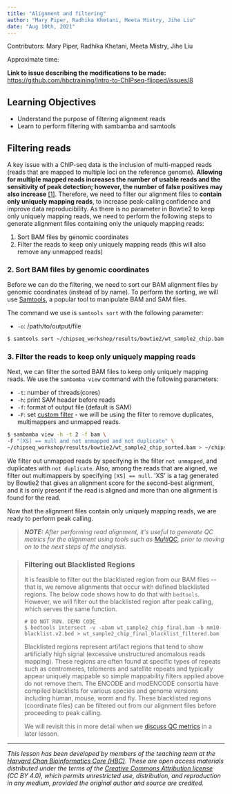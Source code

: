 ```yaml
---
title: "Alignment and filtering"
author: "Mary Piper, Radhika Khetani, Meeta Mistry, Jihe Liu"
date: "Aug 10th, 2021"
---
```


Contributors: Mary Piper, Radhika Khetani, Meeta Mistry, Jihe Liu

Approximate time:

**Link to issue describing the modifications to be made:** https://github.com/hbctraining/Intro-to-ChIPseq-flipped/issues/8

## Learning Objectives

* Understand the purpose of filtering alignment reads
* Learn to perform filtering with sambamba and samtools

## Filtering reads

A key issue with a ChIP-seq data is the inclusion of multi-mapped reads (reads that are mapped to multiple loci on the reference genome). **Allowing for multiple mapped reads increases the number of usable reads and the sensitivity of peak detection; however, the number of false positives may also increase** [[1]](https://www.ncbi.nlm.nih.gov/pubmed/21779159/). Therefore, we need to filter our alignment files to **contain only uniquely mapping reads**, to increase peak-calling confidence and improve data reproducibility. As there is no parameter in Bowtie2 to keep only uniquely mapping reads, we need to perform the following steps to generate alignment files containing only the uniquely mapping reads:

1. Sort BAM files by genomic coordinates
2. Filter the reads to keep only uniquely mapping reads (this will also remove any unmapped reads)

### 2. Sort BAM files by genomic coordinates

Before we can do the filtering, we need to sort our BAM alignment files by genomic coordinates (instead of by name). To perform the sorting, we will use [Samtools](http://www.htslib.org/), a popular tool to manipulate BAM and SAM files.

The command we use is `samtools sort` with the following parameter:

* `-o`: /path/to/output/file

```bash
$ samtools sort ~/chipseq_workshop/results/bowtie2/wt_sample2_chip.bam -o ~/chipseq_workshop/results/bowtie2/wt_sample2_chip_sorted.bam \
```

### 3. Filter the reads to keep only uniquely mapping reads

Next, we can filter the sorted BAM files to keep only uniquely mapping reads. We use the `sambamba view` command with the following parameters:

* `-t`: number of threads(cores)
* `-h`: print SAM header before reads
* `-f`: format of output file (default is SAM)
* `-F`: set [custom filter](https://github.com/lomereiter/sambamba/wiki/%5Bsambamba-view%5D-Filter-expression-syntax) - we will be using the filter to remove duplicates, multimappers and unmapped reads.

```bash
$ sambamba view -h -t 2 -f bam \
-F "[XS] == null and not unmapped and not duplicate" \
~/chipseq_workshop/results/bowtie2/wt_sample2_chip_sorted.bam > ~/chipseq_workshop/results/bowtie2/wt_sample2_chip_final.bam
```

We filter out unmapped reads by specifying in the filter `not unmapped`, and duplicates with `not duplicate`. Also, among the reads that are aligned, we filter out multimappers by specifying `[XS] == null`. 'XS' is a tag generated by Bowtie2 that gives an alignment score for the second-best alignment, and it is only present if the read is aligned and more than one alignment is found for the read.

Now that the alignment files contain only uniquely mapping reads, we are ready to perform peak calling.

> _**NOTE:** After performing read alignment, it's useful to generate QC metrics for the alignment using tools such as [MultiQC](http://multiqc.info), prior to moving on to the next steps of the analysis._

> ### Filtering out Blacklisted Regions
> It is feasible to filter out the blacklisted region from our BAM files --  that is, we remove alignments that occur with defined blacklisted regions. The below code shows how to do that with `bedtools`. However, we will filter out the blacklisted region after peak calling, which serves the same function.
> ``` 
> # DO NOT RUN. DEMO CODE
> $ bedtools intersect -v -abam wt_sample2_chip_final.bam -b mm10-blacklist.v2.bed > wt_sample2_chip_final_blacklist_filtered.bam
> ```
> 
> Blacklisted regions represent artifact regions that tend to show artificially high signal (excessive unstructured anomalous reads mapping). These regions are often found at specific types of repeats such as centromeres, telomeres and satellite repeats and typically appear uniquely mappable so simple mappability filters applied above do not remove them. The ENCODE and modENCODE consortia have compiled blacklists for various species and genome versions including human, mouse, worm and fly. These blacklisted regions (coordinate files) can be filtered out from our alignment files before proceeding to peak calling.
> 
> We will revisit this in more detail when we [discuss QC metrics](https://hbctraining.github.io/Intro-to-ChIPseq/lessons/07_QC_quality_metrics.html) in a later lesson.

***
*This lesson has been developed by members of the teaching team at the [Harvard Chan Bioinformatics Core (HBC)](http://bioinformatics.sph.harvard.edu/). These are open access materials distributed under the terms of the [Creative Commons Attribution license](https://creativecommons.org/licenses/by/4.0/) (CC BY 4.0), which permits unrestricted use, distribution, and reproduction in any medium, provided the original author and source are credited.*


